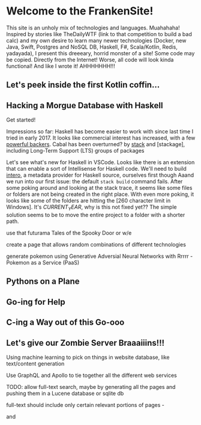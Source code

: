 # Welcome to the FrankenSite!

This site is an unholy mix of technologies and languages. Muahahaha! Inspired by stories like TheDailyWTF (link to that competition to build a bad calc) and my own desire to learn many newer technologies (Docker, new Java, Swift, Postgres and NoSQL DB, Haskell, F#, Scala/Kotlin, Redis, yadayada), I present this dreeeary, horrid monster of a site! Some code may be copied. Directly from the Internet! 
Worse, all code will look kinda functional! And like I wrote it! AHHHHHHH!!!

## Let's peek inside the first Kotlin coffin...

## Hacking a Morgue Database with Haskell

Get started!

Impressions so far: Haskell has become easier to work with since last time I tried in early 2017. It looks like commercial interest has increased, with a few [powerful backers](https://www.fpcomplete.com/). Cabal has been overturned? by [stack](https://docs.haskellstack.org/en/stable/README/) and [stackage], including Long-Term Support (LTS) groups of packages

Let's see what's new for Haskell in VSCode. Looks like there is an extension that can enable a sort of Intellisense for Haskell code. We'll need to build [intero](), a metadata provider for Haskell source, ourselves first though
Aaand we run into our first issue: the default `stack build` command fails. After some poking around and looking at the stack trace, it seems like some files or folders are not being created in the right place. With even more poking, it looks like some of the folders are hitting the [260 character limit in Windows]. It's $CURRENT_YEAR$, why is this not fixed yet?? The simple solution seems to be to move the entire project to a folder with a shorter path.

use that futurama Tales of the Spooky Door or w/e

create a page that allows random combinations of different technologies

generate pokemon using Generative Adversial Neural Networks with Rrrrr - Pokemon as a Service (PaaS)

## Pythons on a Plane

## Go-ing for Help

## C-ing a Way out of this Go-ooo

## Let's give our Zombie Server Braaaiiins!!!
Using machine learning to pick on things in website database, like text/content generation

Use GraphQL and Apollo to tie together all the different web services

TODO: allow full-text search, maybe by generating all the pages and pushing them in a Lucene database or sqlite db

full-text should include only certain relevant portions of pages - <p> and <title> and whatnot
add clustering to allow for generation of tags

Articles should include timestamp, probably need an Article datatype, with a function to produce a page

add 'sample API' - for job search stuff

Hire Me! = Resume

Adventures in the Land of Polyglottony - a series of articles with implementations of web servers in different languages - the servers can also dish up something that is algorithmically interesting, like AI algorithms
a whole series, have testing and set-up scripts as well - include anthropomorphisms for each language as an introduction - Cobol, a dinosaur's dinosaur
curated links instead